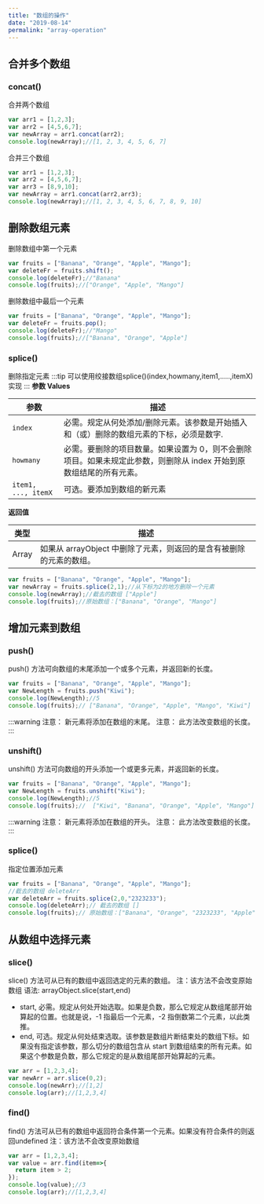 ```yaml
---
title: "数组的操作"
date: "2019-08-14"
permalink: "array-operation"
---
```

## 合并多个数组
### concat()
合并两个数组
```js
var arr1 = [1,2,3];
var arr2 = [4,5,6,7];
var newArray = arr1.concat(arr2);
console.log(newArray);//[1, 2, 3, 4, 5, 6, 7]
```
合并三个数组
```js
var arr1 = [1,2,3];
var arr2 = [4,5,6,7];
var arr3 = [8,9,10];
var newArray = arr1.concat(arr2,arr3);
console.log(newArray);//[1, 2, 3, 4, 5, 6, 7, 8, 9, 10]
```
## 删除数组元素
删除数组中第一个元素
```js
var fruits = ["Banana", "Orange", "Apple", "Mango"];
var deleteFr = fruits.shift();
console.log(deleteFr);//"Banana"
console.log(fruits);//["Orange", "Apple", "Mango"]
```
删除数组中最后一个元素
```js
var fruits = ["Banana", "Orange", "Apple", "Mango"];
var deleteFr = fruits.pop();
console.log(deleteFr);//"Mango"
console.log(fruits);//["Banana", "Orange", "Apple"]
```
###  splice()
删除指定元素
:::tip
可以使用绞接数组splice()(index,howmany,item1,.....,itemX)实现
:::
__参数 Values__

| 参数            | 描述                                                       |
| -------------- | ---------------------------------------------------------- |
| `index`        | 必需。规定从何处添加/删除元素。该参数是开始插入和（或）删除的数组元素的下标，必须是数字. |
| `howmany`        | 必需。要删除的项目数量。如果设置为 0，则不会删除项目。如果未规定此参数，则删除从 index 开始到原数组结尾的所有元素。 |
| `item1, ..., itemX` | 	可选。要添加到数组的新元素|

__返回值__

|类型     |   描述|
| ------- | ---------------------------------------------------------- |
|Array     |	如果从 arrayObject 中删除了元素，则返回的是含有被删除的元素的数组。|

```js
var fruits = ["Banana", "Orange", "Apple", "Mango"];
var newArray = fruits.splice(2,1);//从下标为2的地方删除一个元素
console.log(newArray);//截去的数组 ["Apple"]
console.log(fruits);//原始数组：["Banana", "Orange", "Mango"]
```

## 增加元素到数组
### push()
push() 方法可向数组的末尾添加一个或多个元素，并返回新的长度。
```js
var fruits = ["Banana", "Orange", "Apple", "Mango"];
var NewLength = fruits.push("Kiwi");
console.log(NewLength);//5
console.log(fruits);// ["Banana", "Orange", "Apple", "Mango", "Kiwi"]
```
:::warning
注意： 新元素将添加在数组的末尾。
注意： 此方法改变数组的长度。
:::

### unshift()
unshift() 方法可向数组的开头添加一个或更多元素，并返回新的长度。
```js
var fruits = ["Banana", "Orange", "Apple", "Mango"];
var NewLength = fruits.unshift("Kiwi");
console.log(NewLength);//5
console.log(fruits);//  ["Kiwi", "Banana", "Orange", "Apple", "Mango"]
```
:::warning
注意： 新元素将添加在数组的开头。
注意： 此方法改变数组的长度。
:::
### splice()
指定位置添加元素
```js
var fruits = ["Banana", "Orange", "Apple", "Mango"];
//截去的数组 deleteArr
var deleteArr = fruits.splice(2,0,"2323233");
console.log(deleteArr);// 截去的数组 []
console.log(fruits);// 原始数组：["Banana", "Orange", "2323233", "Apple", "Mango"]
```

## 从数组中选择元素
### slice()
slice() 方法可从已有的数组中返回选定的元素的数组。  注：该方法不会改变原始数组
语法:   arrayObject.slice(start,end)
- start, 必需。规定从何处开始选取。如果是负数，那么它规定从数组尾部开始算起的位置。也就是说，-1 指最后一个元素，-2 指倒数第二个元素，以此类推。
- end, 可选。规定从何处结束选取。该参数是数组片断结束处的数组下标。如果没有指定该参数，那么切分的数组包含从 start 到数组结束的所有元素。如果这个参数是负数，那么它规定的是从数组尾部开始算起的元素。
```js
var arr = [1,2,3,4];
var newArr = arr.slice(0,2);
console.log(newArr);//[1,2]
console.log(arr);//[1,2,3,4]
```
### find()
find() 方法可从已有的数组中返回符合条件第一个元素。如果没有符合条件的则返回undefined  注：该方法不会改变原始数组
```js
var arr = [1,2,3,4];
var value = arr.find(item=>{
  return item > 2;
});
console.log(value);//3
console.log(arr);//[1,2,3,4]
```

